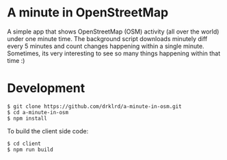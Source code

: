 # A minute in OpenStreetMap

A simple app that shows OpenStreetMap (OSM) activity (all over the world) under one minute time. The background script downloads minutely diff every 5 minutes and count changes happening within a single minute. Sometimes, its very interesting to see so many things happening within that time :)

# Development

```
$ git clone https://github.com/drklrd/a-minute-in-osm.git
$ cd a-minute-in-osm
$ npm install
```

To build the client side code:

```
$ cd client
$ npm run build
```